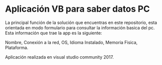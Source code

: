 # Aplicación VB para saber datos PC

La principal función de la solución que encuentras en este repositorio, esta orientada en modo formulario para consultar la información basica del pc. Esta información que trae la app es la siguiente:

Nombre,
Conexión a la red,
OS,
Idioma Instalado,
Memoria Fisica,
Plataforma.

Aplicación realizada en visual studio community 2017.
